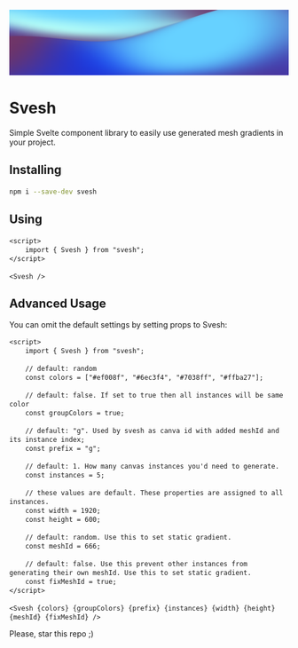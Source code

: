 <p align="center">
  <img alt="Svesh" src="static/mesh.png" />
</p>

# Svesh

Simple Svelte component library to easily use generated mesh gradients in your project.

## Installing

```bash
npm i --save-dev svesh
```

## Using

```svelte
<script>
    import { Svesh } from "svesh";
</script>

<Svesh />

```

## Advanced Usage

You can omit the default settings by setting props to Svesh:

```svelte
<script>
    import { Svesh } from "svesh";

    // default: random
    const colors = ["#ef008f", "#6ec3f4", "#7038ff", "#ffba27"];

    // default: false. If set to true then all instances will be same color
    const groupColors = true;
    
    // default: "g". Used by svesh as canva id with added meshId and its instance index;
    const prefix = "g";

    // default: 1. How many canvas instances you'd need to generate.
    const instances = 5;

    // these values are default. These properties are assigned to all instances.
    const width = 1920;
    const height = 600;
    
    // default: random. Use this to set static gradient.
    const meshId = 666;

    // default: false. Use this prevent other instances from generating their own meshId. Use this to set static gradient.
    const fixMeshId = true;
</script>

<Svesh {colors} {groupColors} {prefix} {instances} {width} {height} {meshId} {fixMeshId} />

```

Please, star this repo ;)

